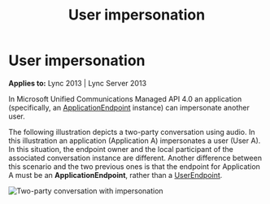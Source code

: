 ﻿---
title: User impersonation
TOCTitle: User impersonation
ms:assetid: 4d243ea7-4131-462f-a476-f41bba5dac51
ms:mtpsurl: https://msdn.microsoft.com/library/Dn465968(v=office.15)
ms:contentKeyID: 57102530
ms.date: 07/25/2014
mtps_version: v=office.15
---

# User impersonation


**Applies to:** Lync 2013 | Lync Server 2013

In Microsoft Unified Communications Managed API 4.0 an application (specifically, an [ApplicationEndpoint](https://msdn.microsoft.com/library/hh384825\(v=office.15\)) instance) can impersonate another user.

The following illustration depicts a two-party conversation using audio. In this illustration an application (Application A) impersonates a user (User A). In this situation, the endpoint owner and the local participant of the associated conversation instance are different. Another difference between this scenario and the two previous ones is that the endpoint for Application A must be an **ApplicationEndpoint**, rather than a [UserEndpoint](https://msdn.microsoft.com/library/hh348819\(v=office.15\)).

![Two-party conversation with impersonation](images/Dn465968.Two-party-Impersonation-AV(Office.15).jpg "Two-party conversation with impersonation")

